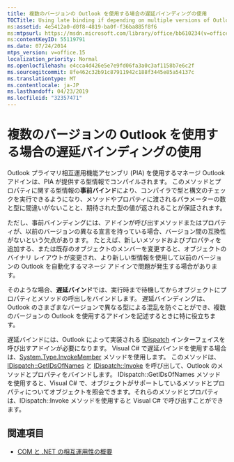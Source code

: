 ```yaml
---
title: 複数のバージョンの Outlook を使用する場合の遅延バインディングの使用
TOCTitle: Using late binding if depending on multiple versions of Outlook
ms:assetid: 4e5412a0-d0f8-4819-ba0f-f36ba885f8f6
ms:mtpsurl: https://msdn.microsoft.com/library/office/bb610234(v=office.15)
ms:contentKeyID: 55119791
ms.date: 07/24/2014
mtps_version: v=office.15
localization_priority: Normal
ms.openlocfilehash: e4cca4d426e5e7e9fd06fa3a0c3af1158b7e6c2f
ms.sourcegitcommit: 8fe462c32b91c87911942c188f3445e85a54137c
ms.translationtype: MT
ms.contentlocale: ja-JP
ms.lasthandoff: 04/23/2019
ms.locfileid: "32357471"
---
```

# <a name="using-late-binding-if-depending-on-multiple-versions-of-outlook"></a>複数のバージョンの Outlook を使用する場合の遅延バインディングの使用

Outlook プライマリ相互運用機能アセンブリ (PIA) を使用するマネージ Outlook アドインは、PIA が提供する型情報でコンパイルされます。 このメソッドとプロパティに関する型情報の**事前バインド**により、コンパイラで型と構文のチェックを実行できるようになり、メソッドやプロパティに渡されるパラメーターの数と型に間違いがないことと、期待された型の値が返されることが保証されます。 

ただし、事前バインディングには、アドインが呼び出すメソッドまたはプロパティが、以前のバージョンの異なる宣言を持っている場合、バージョン間の互換性がないという欠点があります。 たとえば、新しいメソッドおよびプロパティを追加する、または既存のオブジェクトのメンバーを変更すると、オブジェクトのバイナリ レイアウトが変更され、より新しい型情報を使用して以前のバージョンの Outlook を自動化するマネージ アドインで問題が発生する場合があります。 

そのような場合、**遅延バインド**では、実行時まで待機してからオブジェクトにプロパティとメソッドの呼出しをバインドします。 遅延バインディングは、Outlook のさまざまなバージョンで異なる型による混乱を防ぐことができ、複数のバージョンの Outlook を使用するアドインを記述するときに特に役立ちます。

遅延バインドには、Outlook によって実装される [IDispatch](https://docs.microsoft.com/windows/desktop/api/oaidl/nn-oaidl-idispatch) インターフェイスを呼び出すアドインが必要になります。 Visual C\# で遅延バインドを使用する場合は、[System.Type.InvokeMember](https://docs.microsoft.com/dotnet/api/system.type.invokemember?view=netframework-4.7.2) メソッドを使用します。 このメソッドは、[IDispatch::GetIDsOfNames](https://docs.microsoft.com/windows/desktop/api/oaidl/nf-oaidl-idispatch-getidsofnames) と [IDispatch::Invoke](https://docs.microsoft.com/windows/desktop/api/oaidl/nf-oaidl-idispatch-invoke) を呼び出して、Outlook のメソッドとプロパティをバインドします。 IDispatch::GetIDsOfNames メソッドを使用すると、Visual C\# で、オブジェクトがサポートしているメソッドとプロパティについてオブジェクトを照会できます。それらのメソッドとプロパティは、IDispatch::Invoke メソッドを使用すると Visual C\# で呼び出すことができます。 

<!-- PAGES 404 
For more information about using late binding in C\#, see [KB 302902: Binding for Office Automation Servers with Visual C\# .NET](https://go.microsoft.com/fwlink/?linkid=88971). For more information about using late binding in Visual Basic, see [KB 304661: How to Use Visual Basic .NET for Binding for Office Automation Servers](https://go.microsoft.com/fwlink/?linkid=88972).

Note that late binding requires obtaining a DispID for every method or property, so late binding generally does not perform as well as early binding. For more information about how early binding compares with late binding, see [KB 245115: Using Early Binding and Late Binding in Automation](https://go.microsoft.com/fwlink/?linkid=88973). -->

## <a name="see-also"></a>関連項目

- [COM と .NET の相互運用性の概要](introduction-to-interoperability-between-com-and-net.md)


